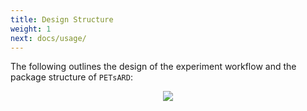 ```yaml
---
title: Design Structure
weight: 1
next: docs/usage/
---
```


The following outlines the design of the experiment workflow and the package structure of `PETsARD`:

<p align="center"><img src="/PETsARD/images/PETsARD_design_en.png"></p>
